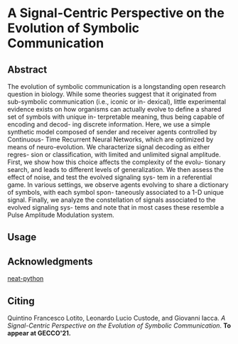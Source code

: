# A Signal-Centric Perspective on the Evolution of Symbolic Communication

## Abstract
The evolution of symbolic communication is a longstanding open research question in biology. While some theories suggest that it originated from sub-symbolic communication (i.e., iconic or in- dexical), little experimental evidence exists on how organisms can actually evolve to define a shared set of symbols with unique in- terpretable meaning, thus being capable of encoding and decod- ing discrete information. Here, we use a simple synthetic model composed of sender and receiver agents controlled by Continuous- Time Recurrent Neural Networks, which are optimized by means of neuro-evolution. We characterize signal decoding as either regres- sion or classification, with limited and unlimited signal amplitude. First, we show how this choice affects the complexity of the evolu- tionary search, and leads to different levels of generalization. We then assess the effect of noise, and test the evolved signaling sys- tem in a referential game. In various settings, we observe agents evolving to share a dictionary of symbols, with each symbol spon- taneously associated to a 1-D unique signal. Finally, we analyze the constellation of signals associated to the evolved signaling sys- tems and note that in most cases these resemble a Pulse Amplitude Modulation system.

## Usage

## Acknowledgments
[neat-python](https://github.com/CodeReclaimers/neat-python)

## Citing
Quintino Francesco Lotito, Leonardo Lucio Custode, and Giovanni Iacca. *A Signal-Centric Perspective on the Evolution of Symbolic Communication*. **To appear at GECCO'21.** 
